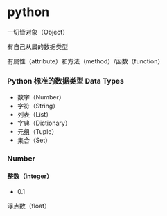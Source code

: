 # python



一切皆对象（Object）

有自己从属的数据类型

有属性（attribute）和方法（method）/函数（function）



### Python 标准的数据类型 Data Types

- 数字（Number）
- 字符（String）
- 列表（List）
- 字典（Dictionary）
- 元组（Tuple）
- 集合（Set）



### Number

#### 整数（integer）

- 0.1

浮点数（float）





